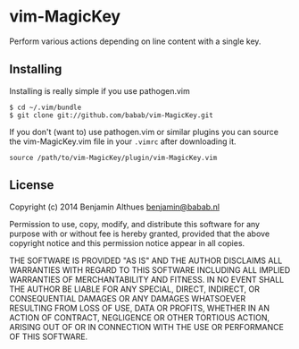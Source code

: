 # vim-MagicKey

Perform various actions depending on line content with a single key.

## Installing

Installing is really simple if you use pathogen.vim

    $ cd ~/.vim/bundle
    $ git clone git://github.com/babab/vim-MagicKey.git

If you don't (want to) use pathogen.vim or similar plugins you can source
the vim-MagicKey.vim file in your `.vimrc` after downloading it.

    source /path/to/vim-MagicKey/plugin/vim-MagicKey.vim

## License

Copyright (c) 2014 Benjamin Althues <benjamin@babab.nl>

Permission to use, copy, modify, and distribute this software for any
purpose with or without fee is hereby granted, provided that the above
copyright notice and this permission notice appear in all copies.

THE SOFTWARE IS PROVIDED "AS IS" AND THE AUTHOR DISCLAIMS ALL WARRANTIES
WITH REGARD TO THIS SOFTWARE INCLUDING ALL IMPLIED WARRANTIES OF
MERCHANTABILITY AND FITNESS. IN NO EVENT SHALL THE AUTHOR BE LIABLE FOR
ANY SPECIAL, DIRECT, INDIRECT, OR CONSEQUENTIAL DAMAGES OR ANY DAMAGES
WHATSOEVER RESULTING FROM LOSS OF USE, DATA OR PROFITS, WHETHER IN AN
ACTION OF CONTRACT, NEGLIGENCE OR OTHER TORTIOUS ACTION, ARISING OUT OF
OR IN CONNECTION WITH THE USE OR PERFORMANCE OF THIS SOFTWARE.
